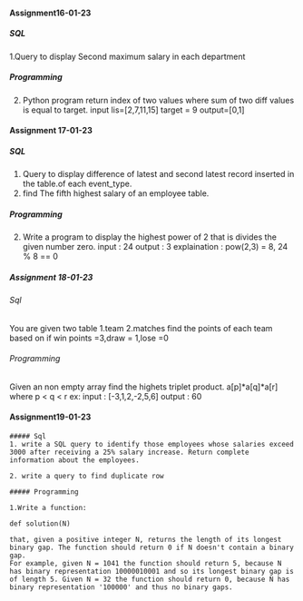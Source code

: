 #### Assignment16-01-23

##### SQL

1.Query to display Second maximum salary in each department

##### Programming

2. Python program return index of two values where sum of two diff values is equal to target.
input lis=[2,7,11,15] target = 9
output=[0,1]

#### Assignment 17-01-23

##### SQL
1. Query to display difference of latest and second latest record inserted in the table.of each event_type.
2. find The fifth highest salary of an employee table. 

##### Programming
2. Write a program to display the highest power of 2 that is divides the given number zero.
    input   : 24
    output  : 3
    explaination : pow(2,3) = 8, 24 % 8 == 0
    
##### Assignment 18-01-23
###### Sql

You are given two table 
1.team 2.matches
find the points of each team based on if win points =3,draw = 1,lose =0

###### Programming

Given an non empty array find the highets triplet product.
a[p]*a[q]*a[r] where p < q < r
ex: input : [-3,1,2,-2,5,6]
    output : 60

#### Assignment19-01-23
    ##### Sql
    1. write a SQL query to identify those employees whose salaries exceed 3000 after receiving a 25% salary increase. Return complete information about the employees.

    2. write a query to find duplicate row

    ##### Programming

    1.Write a function:

    def solution(N)

    that, given a positive integer N, returns the length of its longest binary gap. The function should return 0 if N doesn't contain a binary gap.
    For example, given N = 1041 the function should return 5, because N has binary representation 10000010001 and so its longest binary gap is of length 5. Given N = 32 the function should return 0, because N has binary representation '100000' and thus no binary gaps.